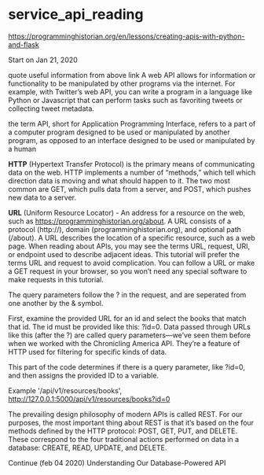 # service_api_reading 
https://programminghistorian.org/en/lessons/creating-apis-with-python-and-flask

Start on Jan 21, 2020

quote useful information from above link
A web API allows for information or functionality to be manipulated by other programs via the internet. For example, with Twitter’s web API, you can write a program in a language like Python or Javascript that can perform tasks such as favoriting tweets or collecting tweet metadata.

the term API, short for Application Programming Interface, refers to a part of a computer program designed to be used or manipulated by another program, as opposed to an interface designed to be used or manipulated by a human

__HTTP__ (Hypertext Transfer Protocol) is the primary means of communicating data on the web. HTTP implements a number of “methods,” which tell which direction data is moving and what should happen to it. The two most common are GET, which pulls data from a server, and POST, which pushes new data to a server.

__URL__ (Uniform Resource Locator) - An address for a resource on the web, such as https://programminghistorian.org/about. A URL consists of a protocol (http://), domain (programminghistorian.org), and optional path (/about). A URL describes the location of a specific resource, such as a web page. When reading about APIs, you may see the terms URL, request, URI, or endpoint used to describe adjacent ideas. This tutorial will prefer the terms URL and request to avoid complication. You can follow a URL or make a GET request in your browser, so you won’t need any special software to make requests in this tutorial.

The query parameters follow the ? in the request, and are seperated from one another by the & symbol. 

First, examine the provided URL for an id and select the books that match that id. The id must be provided like this: ?id=0. Data passed through URLs like this (after the ?) are called query parameters—we’ve seen them before when we worked with the Chronicling America API. They’re a feature of HTTP used for filtering for specific kinds of data.

This part of the code determines if there is a query parameter, like ?id=0, and then assigns the provided ID to a variable.

Example
'/api/v1/resources/books',
http://127.0.0.1:5000/api/v1/resources/books?id=0


The prevailing design philosophy of modern APIs is called REST. For our purposes, the most important thing about REST is that it’s based on the four methods defined by the HTTP protocol: POST, GET, PUT, and DELETE. These correspond to the four traditional actions performed on data in a database: CREATE, READ, UPDATE, and DELETE. 

Continue (feb 04 2020)
Understanding Our Database-Powered API
